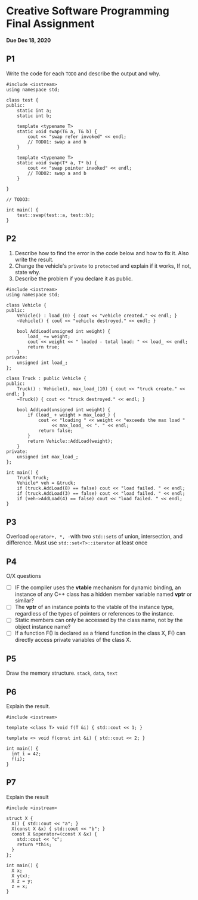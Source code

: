 # Creative Software Programming Final Assignment

**Due Dec 18, 2020**

## P1

Write the code for each `TODO` and describe the output and why.

```
#include <iostream>
using namespace std;

class test {
public:
	static int a;
	static int b;
	
	template <typename T>
    static void swap(T& a, T& b) {
        cout << "swap refer invoked" << endl;
        // TODO1: swap a and b
    }

    template <typename T>
    static void swap(T* a, T* b) {
        cout << "swap pointer invoked" << endl;
        // TODO2: swap a and b
    }
	
}

// TODO3: 

int main() {
	test::swap(test::a, test::b);
}
```

## P2

1. Describe how to find the error in the code below and how to fix it. Also write the result.
2. Change the vehicle's `private` to `protected` and explain if it works, If not, state why.
3. Describe the problem if you declare it as public.

```
#include <iostream>
using namespace std;

class Vehicle {
public:
	Vehicle() : load_(0) { cout << "vehicle created." << endl; }
	~Vehicle() { cout << "vehicle destroyed." << endl; }
	
	bool AddLoad(unsigned int weight) {
		load_ += weight;
		cout << weight << " loaded - total load: " << load_ << endl;
		return true;
	}
private:
	unsigned int load_;
};

class Truck : public Vehicle {
public:
	Truck() : Vehicle(), max_load_(10) { cout << "truck create." << endl; }
	~Truck() { cout << "truck destroyed." << endl; }
	
	bool AddLoad(unsigned int weight) {
		if (load_ + weight > max_load_) {
            cout << "loading " << weight << "exceeds the max load "
                 << max_load_ << ". " << endl;
            return false;
		}
		return Vehicle::AddLoad(weight);
	}
private:
	unsigned int max_load_;
};

int main() {
	Truck truck;
	Vehicle* veh = &truck;
	if (truck.AddLoad(8) == false) cout << "load failed. " << endl;
	if (truck.AddLoad(3) == false) cout << "load failed. " << endl;
	if (veh->AddLoad(4) == false) cout << "load failed. " << endl;
}
```

## P3

Overload `operator+, *, -`with two `std::set`s of union, intersection, and difference. Must use `std::set<T>::iterator` at least once

## P4

O/X questions

- [ ] IF the compiler uses the **vtable** mechanism for dynamic binding, an instance of any C++ class has a hidden member variable named **vptr** or similar?
- [ ] The **vptr** of an instance points to the vtable of the instance type, regardless of the types of pointers or references to the instance.
- [ ] Static members can only be accessed by the class name, not by the object instance name?
- [ ] If a function F() is declared as a friend function in the class X, F() can directly  access private variables of the class X.

## P5

Draw the memory structure. `stack`, `data`, `text`

## P6

Explain the result.

```
#include <iostream>

template <class T> void f(T &i) { std::cout << 1; }

template <> void f(const int &i) { std::cout << 2; }

int main() {
  int i = 42;
  f(i);
}
```

## P7

Explain the result

```
#include <iostream>

struct X {
  X() { std::cout << "a"; }
  X(const X &x) { std::cout << "b"; }
  const X &operator=(const X &x) {
    std::cout << "c";
    return *this;
  }
};

int main() {
  X x;
  X y(x);
  X z = y;
  z = x;
}
```

